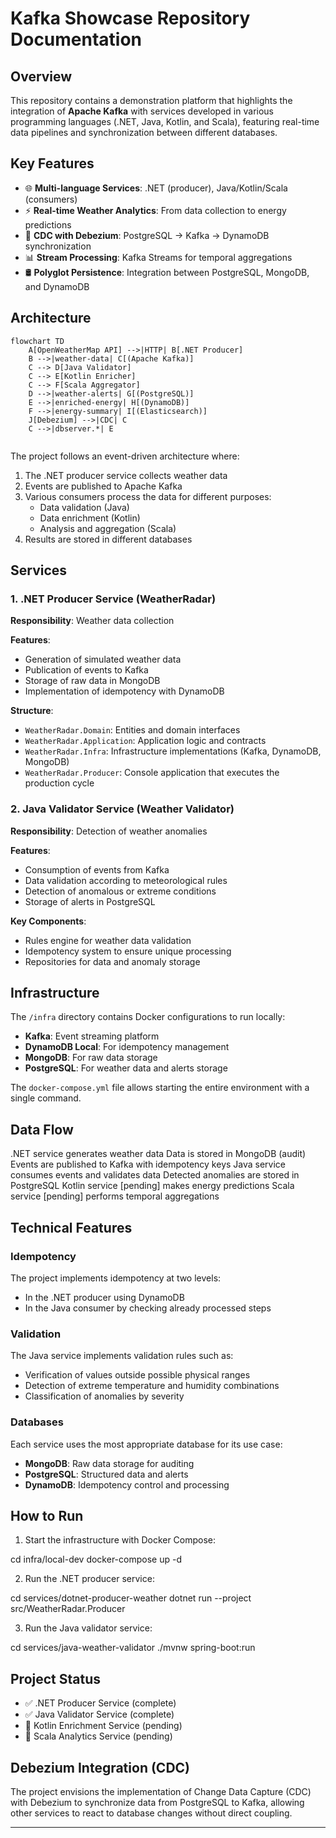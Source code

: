 # Kafka Showcase Repository Documentation

## Overview

This repository contains a demonstration platform that highlights the integration of **Apache Kafka** with services developed in various programming languages (.NET, Java, Kotlin, and Scala), featuring real-time data pipelines and synchronization between different databases.

## Key Features

- 🌐 **Multi-language Services**: .NET (producer), Java/Kotlin/Scala (consumers)
- ⚡ **Real-time Weather Analytics**: From data collection to energy predictions
- 🔄 **CDC with Debezium**: PostgreSQL → Kafka → DynamoDB synchronization
- 📊 **Stream Processing**: Kafka Streams for temporal aggregations
- 🛢️ **Polyglot Persistence**: Integration between PostgreSQL, MongoDB, and DynamoDB

## Architecture


```mermaid
flowchart TD
    A[OpenWeatherMap API] -->|HTTP| B[.NET Producer]
    B -->|weather-data| C[(Apache Kafka)]
    C --> D[Java Validator]
    C --> E[Kotlin Enricher]
    C --> F[Scala Aggregator]
    D -->|weather-alerts| G[(PostgreSQL)]
    E -->|enriched-energy| H[(DynamoDB)]
    F -->|energy-summary| I[(Elasticsearch)]
    J[Debezium] -->|CDC| C
    C -->|dbserver.*| E


```
The project follows an event-driven architecture where:

1. The .NET producer service collects weather data
2. Events are published to Apache Kafka
3. Various consumers process the data for different purposes:
   - Data validation (Java)
   - Data enrichment (Kotlin)
   - Analysis and aggregation (Scala)
4. Results are stored in different databases

## Services

### 1. .NET Producer Service (WeatherRadar)

**Responsibility**: Weather data collection

**Features**:
- Generation of simulated weather data
- Publication of events to Kafka
- Storage of raw data in MongoDB
- Implementation of idempotency with DynamoDB

**Structure**:
- `WeatherRadar.Domain`: Entities and domain interfaces
- `WeatherRadar.Application`: Application logic and contracts
- `WeatherRadar.Infra`: Infrastructure implementations (Kafka, DynamoDB, MongoDB)
- `WeatherRadar.Producer`: Console application that executes the production cycle

### 2. Java Validator Service (Weather Validator)

**Responsibility**: Detection of weather anomalies

**Features**:
- Consumption of events from Kafka
- Data validation according to meteorological rules
- Detection of anomalous or extreme conditions
- Storage of alerts in PostgreSQL

**Key Components**:
- Rules engine for weather data validation
- Idempotency system to ensure unique processing
- Repositories for data and anomaly storage

## Infrastructure

The `/infra` directory contains Docker configurations to run locally:

- **Kafka**: Event streaming platform
- **DynamoDB Local**: For idempotency management
- **MongoDB**: For raw data storage
- **PostgreSQL**: For weather data and alerts storage

The `docker-compose.yml` file allows starting the entire environment with a single command.

## Data Flow
.NET service generates weather data
Data is stored in MongoDB (audit)
Events are published to Kafka with idempotency keys
Java service consumes events and validates data
Detected anomalies are stored in PostgreSQL
Kotlin service [pending] makes energy predictions
Scala service [pending] performs temporal aggregations

## Technical Features

### Idempotency
The project implements idempotency at two levels:
- In the .NET producer using DynamoDB
- In the Java consumer by checking already processed steps

### Validation
The Java service implements validation rules such as:
- Verification of values outside possible physical ranges
- Detection of extreme temperature and humidity combinations
- Classification of anomalies by severity

### Databases
Each service uses the most appropriate database for its use case:
- **MongoDB**: Raw data storage for auditing
- **PostgreSQL**: Structured data and alerts
- **DynamoDB**: Idempotency control and processing

## How to Run

1. Start the infrastructure with Docker Compose:

cd infra/local-dev
docker-compose up -d

2. Run the .NET producer service:

cd services/dotnet-producer-weather
dotnet run --project src/WeatherRadar.Producer

3. Run the Java validator service:

cd services/java-weather-validator
./mvnw spring-boot:run


## Project Status

- ✅ .NET Producer Service (complete)
- ✅ Java Validator Service (complete)
- 🚧 Kotlin Enrichment Service (pending)
- 🚧 Scala Analytics Service (pending)

## Debezium Integration (CDC)

The project envisions the implementation of Change Data Capture (CDC) with Debezium to synchronize data from PostgreSQL to Kafka, allowing other services to react to database changes without direct coupling.

---

 
